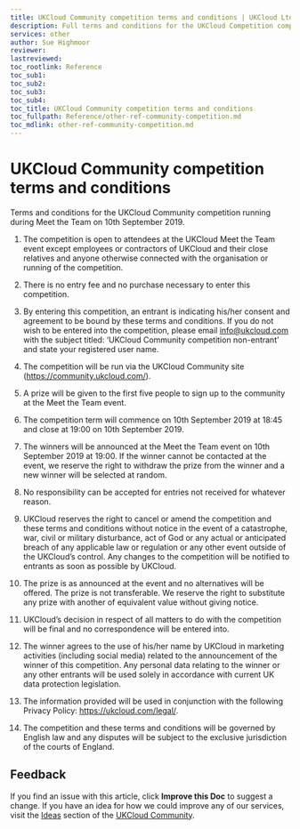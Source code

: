 ```yaml
---
title: UKCloud Community competition terms and conditions | UKCloud Ltd
description: Full terms and conditions for the UKCloud Competition competition running during Meet the Team on 10th September 2019
services: other
author: Sue Highmoor
reviewer:
lastreviewed:
toc_rootlink: Reference
toc_sub1: 
toc_sub2:
toc_sub3:
toc_sub4:
toc_title: UKCloud Community competition terms and conditions
toc_fullpath: Reference/other-ref-community-competition.md
toc_mdlink: other-ref-community-competition.md
---
```


# UKCloud Community competition terms and conditions

Terms and conditions for the UKCloud Community competition running during Meet the Team on 10th September 2019.

1. The competition is open to attendees at the UKCloud Meet the Team event except employees or contractors of UKCloud and their close relatives and anyone otherwise connected with the organisation or running of the competition.

2. There is no entry fee and no purchase necessary to enter this competition.

3. By entering this competition, an entrant is indicating his/her consent and agreement to be bound by these terms and conditions. If you do not wish to be entered into the competition, please email <info@ukcloud.com> with the subject titled: ‘UKCloud Community competition non-entrant’ and state your registered user name.

4. The competition will be run via the UKCloud Community site (<https://community.ukcloud.com/>).

5. A prize will be given to the first five people to sign up to the community at the Meet the Team event.

6. The competition term will commence on 10th September 2019 at 18:45 and close at 19:00 on 10th September 2019.

7. The winners will be announced at the Meet the Team event on 10th September 2019 at 19:00. If the winner cannot be contacted at the event, we reserve the right to withdraw the prize from the winner and a new winner will be selected at random.

8. No responsibility can be accepted for entries not received for whatever reason.

9. UKCloud reserves the right to cancel or amend the competition and these terms and conditions without notice in the event of a catastrophe, war, civil or military disturbance, act of God or any actual or anticipated breach of any applicable law or regulation or any other event outside of the UKCloud’s control. Any changes to the competition will be notified to entrants as soon as possible by UKCloud.

10. The prize is as announced at the event and no alternatives will be offered. The prize is not transferable. We reserve the right to substitute any prize with another of equivalent value without giving notice.

11. UKCloud’s decision in respect of all matters to do with the competition will be final and no correspondence will be entered into.

12. The winner agrees to the use of his/her name by UKCloud in marketing activities (including social media) related to the announcement of the winner of this competition. Any personal data relating to the winner or any other entrants will be used solely in accordance with current UK data protection legislation.

13. The information provided will be used in conjunction with the following Privacy Policy: <https://ukcloud.com/legal/>.

14. The competition and these terms and conditions will be governed by English law and any disputes will be subject to the exclusive jurisdiction of the courts of England.

## Feedback

If you find an issue with this article, click **Improve this Doc** to suggest a change. If you have an idea for how we could improve any of our services, visit the [Ideas](https://community.ukcloud.com/ideas) section of the [UKCloud Community](https://community.ukcloud.com/).
